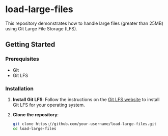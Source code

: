 # load-large-files

This repository demonstrates how to handle large files (greater than 25MB) using Git Large File Storage (LFS).

## Getting Started

### Prerequisites

- Git
- Git LFS

### Installation

1. **Install Git LFS**:
   Follow the instructions on the [Git LFS website](https://git-lfs.github.com/) to install Git LFS for your operating system.

2. **Clone the repository**:
   ```sh
   git clone https://github.com/your-username/load-large-files.git
   cd load-large-files

   
